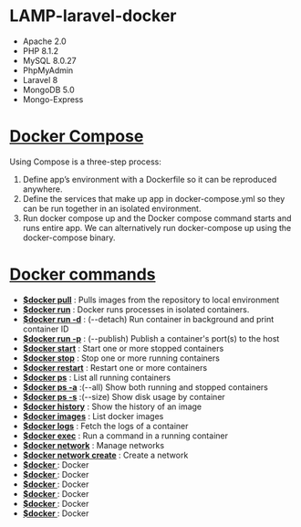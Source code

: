 # LAMP-laravel-docker
- Apache 2.0
- PHP 8.1.2
- MySQL 8.0.27
- PhpMyAdmin
- Laravel 8
- MongoDB 5.0
- Mongo-Express

# **[Docker Compose](https://docs.docker.com/compose/)**
Using Compose is a three-step process:
 1. Define app’s environment with a Dockerfile so it can be reproduced anywhere.
 2. Define the services that make up app in docker-compose.yml so they can be run together in an isolated environment.
 3. Run docker compose up and the Docker compose command starts and runs entire app. We can alternatively run docker-compose up using the docker-compose binary.


# **[Docker commands](https://docs.docker.com/engine/reference/commandline/docker/)** 

- **[$docker pull](https://docs.docker.com/engine/reference/commandline/pull/)** : Pulls images from the repository to local environment
- **[$docker run](https://docs.docker.com/engine/reference/run/)**  : Docker runs processes in isolated containers.  
- **[$docker run -d](https://docs.docker.com/engine/reference/run/)**  : (--detach) Run container in background and print container ID 
- **[$docker run -p](https://docs.docker.com/engine/reference/run/)**  : (--publish) Publish a container's port(s) to the host
- **[$docker start](https://docs.docker.com/engine/reference/commandline/start/)**  : Start one or more stopped containers
- **[$docker stop](https://docs.docker.com/engine/reference/commandline/stop/)**  : Stop one or more running containers
- **[$docker restart](https://docs.docker.com/engine/reference/commandline/restart/)**  : Restart one or more containers 
- **[$docker ps](https://docs.docker.com/engine/reference/commandline/ps/)**  : List all running containers
- **[$docker ps -a](https://docs.docker.com/engine/reference/commandline/ps/)**  :(--all) Show both running and stopped containers
- **[$docker ps -s](https://docs.docker.com/engine/reference/commandline/ps/)**  :(--size) Show disk usage by container
- **[$docker history](https://docs.docker.com/engine/reference/commandline/history/)**  : Show the history of an image
- **[$docker images](https://docs.docker.com/engine/reference/commandline/images/)**  : List docker images
- **[$docker logs](https://docs.docker.com/engine/reference/commandline/logs/)**  : Fetch the logs of a container
- **[$docker exec](https://docs.docker.com/engine/reference/commandline/exec/)**  : Run a command in a running container
- **[$docker network](https://docs.docker.com/engine/reference/commandline/network/)**  : Manage networks
- **[$docker network create](https://docs.docker.com/engine/reference/commandline/network_create/)**  : Create a network
- **[$docker ]()**  : Docker
- **[$docker ]()**  : Docker
- **[$docker ]()**  : Docker
- **[$docker ]()**  : Docker
- **[$docker ]()**  : Docker
- **[$docker ]()**  : Docker
